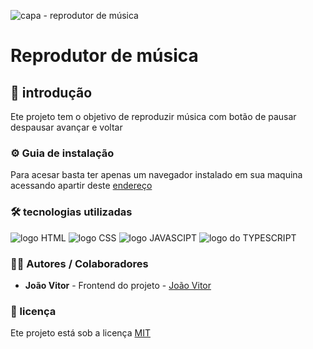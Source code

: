 ![capa - reprodutor de música](https://github.com/JoaoVitor2004/reprodutor-de-musica/assets/143558833/553f399f-14e1-4d3e-80fd-a87626dce6ca)

# Reprodutor de música

## 🎯 introdução

Ete projeto tem o objetivo de reproduzir música com botão de pausar despausar avançar e voltar

### ⚙ Guia de instalação

Para acesar basta ter apenas um navegador instalado em sua maquina acessando apartir deste <a href="https://reprodutor-de-musica.netlify.app">endereço</a>

### 🛠 tecnologias utilizadas

<div>
<img src="https://img.shields.io/badge/HTML5-E34F26?style=for-the-badge&logo=html5&logoColor=white" alt="logo HTML">
<img src="https://img.shields.io/badge/CSS3-1572B6?style=for-the-badge&logo=css3&logoColor=white" alt="logo CSS">
<img src="https://img.shields.io/badge/JavaScript-F7DF1E?style=for-the-badge&logo=javascript&logoColor=black" alt="logo JAVASCIPT">
<img src='https://img.shields.io/badge/TypeScript-007ACC?style=for-the-badge&logo=typescript&logoColor=white' alt='logo do TYPESCRIPT'>
</div>

### 👨‍💻 Autores / Colaboradores

- **João Vitor** - Frontend do projeto - [João Vitor](https://www.linkedin.com/in/jo%C3%A3o-vitor-souzaa/)

### 📃 licença

Ete projeto está sob a licença [MIT]()
